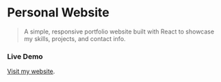 # Personal Website

> A simple, responsive portfolio website built with React to showcase my skills, projects, and contact info.

### Live Demo

[Visit my website](https://1obanov.github.io/ihor-loba/).
